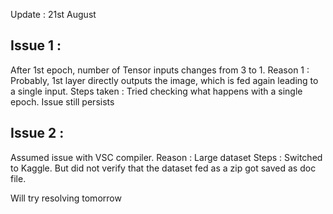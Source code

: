Update : 21st August
## Issue 1 :  
After 1st epoch, number of Tensor inputs changes from 3 to 1.
Reason 1 : 
Probably, 1st layer directly outputs the image, which is fed again leading to a single input. 
Steps taken :
Tried checking what happens with a single epoch. Issue still persists

## Issue 2 :
Assumed issue with VSC compiler. 
Reason : Large dataset
Steps : Switched to Kaggle. But did not verify that the dataset fed as a zip got saved as doc file. 

Will try resolving tomorrow
